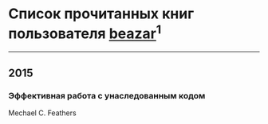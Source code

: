 # Список прочитанных книг пользователя [beazar](https://plus.google.com/100383598581726612027)<sup>1</sup>
---

## 2015

### Эффективная работа с унаследованным кодом
Mechael C. Feathers



